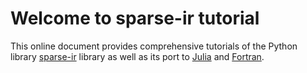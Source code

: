 # Welcome to sparse-ir tutorial

This online document provides comprehensive tutorials of the Python library [sparse-ir](https://github.com/SpM-lab/sparse-ir) library as well as its port to [Julia](https://github.com/SpM-lab/SparseIR.jl) and [Fortran](https://github.com/SpM-lab/sparse-ir-fortran).